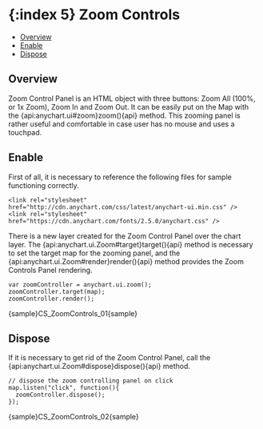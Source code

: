 {:index 5}
Zoom Controls
===========

* [Overview](#overview)
* [Enable](#enable)
* [Dispose](#dispose)

## Overview

Zoom Control Panel is an HTML object with three buttons: Zoom All (100%, or 1x Zoom), Zoom In and Zoom Out. It can be easily put on the Map with the {api:anychart.ui#zoom}zoom(){api} method. This zooming panel is rather useful and comfortable in case user has no mouse and uses a touchpad.


## Enable

First of all, it is necessary to reference the following files for sample functioning correctly.

```
<link rel="stylesheet" href="http://cdn.anychart.com/css/latest/anychart-ui.min.css" />
<link rel="stylesheet" href="https://cdn.anychart.com/fonts/2.5.0/anychart.css" />
```

There is a new layer created for the Zoom Control Panel over the chart layer. The {api:anychart.ui.Zoom#target}target(){api} method is necessary to set the target map for the zooming panel, and the {api:anychart.ui.Zoom#render}render(){api} method provides the Zoom Controls Panel rendering.

```
var zoomController = anychart.ui.zoom();
zoomController.target(map);
zoomController.render();
```
{sample}CS\_ZoomControls\_01{sample}


## Dispose

If it is necessary to get rid of the Zoom Control Panel, call the {api:anychart.ui.Zoom#dispose}dispose(){api} method.

```
// dispose the zoom controlling panel on click
map.listen("click", function(){
  zoomController.dispose();
});
```
{sample}CS\_ZoomControls\_02{sample}

